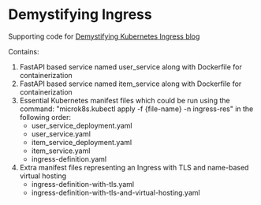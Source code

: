 # Demystifying Ingress
Supporting code for [Demystifying Kubernetes Ingress blog](https://medium.com/@adrin-mukherjee/demystifying-kubernetes-ingress-b725f9f52ebc)

Contains:
1. FastAPI based service named user_service along with Dockerfile for containerization
2. FastAPI based service named item_service along with Dockerfile for containerization
3. Essential Kubernetes manifest files which could be run using the command: "microk8s.kubectl apply -f {file-name} -n ingress-res" in the following order:
   -   user_service_deployment.yaml
   -   user_service.yaml
   -   item_service_deployment.yaml
   -   item_service.yaml
   -   ingress-definition.yaml
4. Extra manifest files representing an Ingress with TLS and name-based virtual hosting
   -   ingress-definition-with-tls.yaml
   -   ingress-definition-with-tls-and-virtual-hosting.yaml
